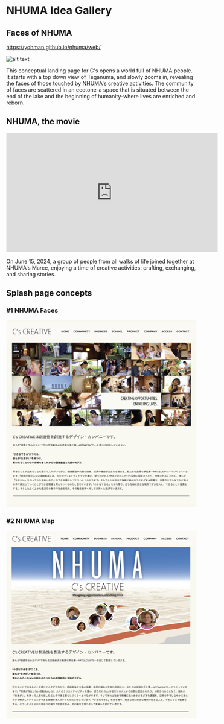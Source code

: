 # NHUMA Idea Gallery

## Faces of NHUMA
https://yohman.github.io/nhuma/web/

![alt text](<movies/nhuma hi.gif>)

This conceptual landing page for C's opens a world full of NHUMA people. It starts with a top down view of Teganuma, and slowly zooms in, revealing the faces of those touched by NHUMA's creative activities. The community of faces are scattered in an ecotone-a space that is situated between the end of the lake and the beginning of humanity-where lives are enriched and reborn. 

## NHUMA, the movie

<iframe width="560" height="315" src="https://www.youtube.com/embed/75hCsplgKlU?si=dINbs--04GmX3RW1" title="YouTube video player" frameborder="0" allow="accelerometer; autoplay; clipboard-write; encrypted-media; gyroscope; picture-in-picture; web-share" referrerpolicy="strict-origin-when-cross-origin" allowfullscreen></iframe>

On June 15, 2024, a group of people from all walks of life joined together at NHUMA's Marce, enjoying a time of creative activities: crafting, exchanging, and sharing stories.

## Splash page concepts

### #1 NHUMA Faces

![alt text](image-1.png)

### #2 NHUMA Map

![alt text](image-2.png)